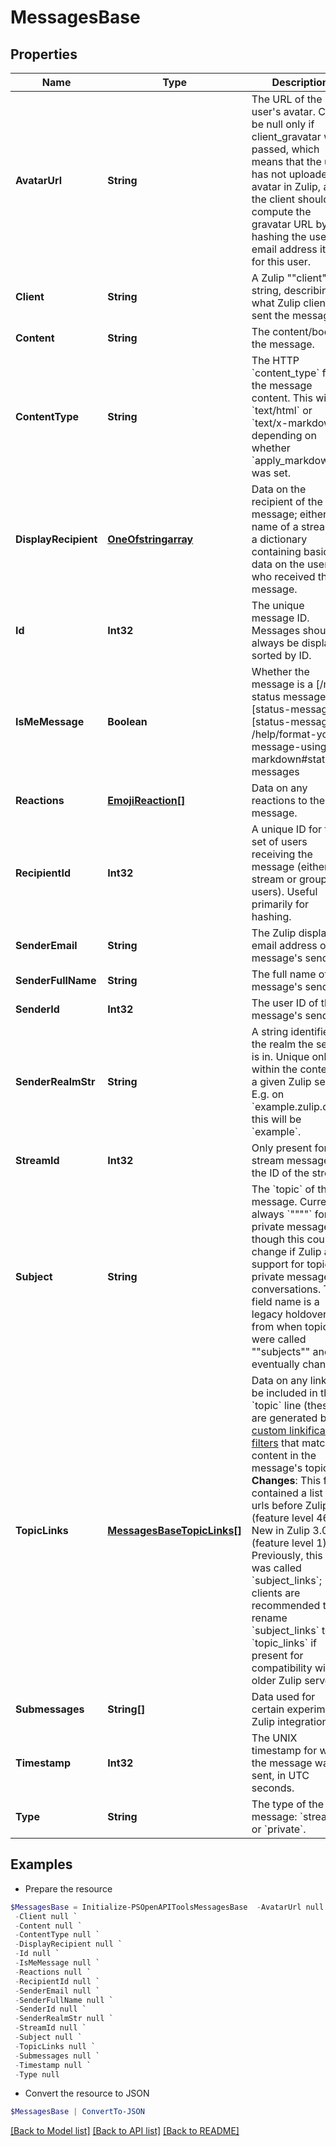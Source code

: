 # MessagesBase
## Properties

Name | Type | Description | Notes
------------ | ------------- | ------------- | -------------
**AvatarUrl** | **String** | The URL of the user&#39;s avatar.  Can be null only if client_gravatar was passed, which means that the user has not uploaded an avatar in Zulip, and the client should compute the gravatar URL by hashing the user&#39;s email address itself for this user.  | [optional] 
**Client** | **String** | A Zulip &quot;&quot;client&quot;&quot; string, describing what Zulip client sent the message.  | [optional] 
**Content** | **String** | The content/body of the message.  | [optional] 
**ContentType** | **String** | The HTTP &#x60;content_type&#x60; for the message content.  This will be &#x60;text/html&#x60; or &#x60;text/x-markdown&#x60;, depending on whether &#x60;apply_markdown&#x60; was set.  | [optional] 
**DisplayRecipient** | [**OneOfstringarray**](OneOfstringarray.md) | Data on the recipient of the message; either the name of a stream or a dictionary containing basic data on the users who received the message.  | [optional] 
**Id** | **Int32** | The unique message ID.  Messages should always be displayed sorted by ID.  | [optional] 
**IsMeMessage** | **Boolean** | Whether the message is a [/me status message][status-messages]  [status-messages]: /help/format-your-message-using-markdown#status-messages  | [optional] 
**Reactions** | [**EmojiReaction[]**](EmojiReaction.md) | Data on any reactions to the message.  | [optional] 
**RecipientId** | **Int32** | A unique ID for the set of users receiving the message (either a stream or group of users).  Useful primarily for hashing.  | [optional] 
**SenderEmail** | **String** | The Zulip display email address of the message&#39;s sender.  | [optional] 
**SenderFullName** | **String** | The full name of the message&#39;s sender.  | [optional] 
**SenderId** | **Int32** | The user ID of the message&#39;s sender.  | [optional] 
**SenderRealmStr** | **String** | A string identifier for the realm the sender is in.  Unique only within the context of a given Zulip server.  E.g. on &#x60;example.zulip.com&#x60;, this will be &#x60;example&#x60;.  | [optional] 
**StreamId** | **Int32** | Only present for stream messages; the ID of the stream.  | [optional] 
**Subject** | **String** | The &#x60;topic&#x60; of the message.  Currently always &#x60;&quot;&quot;&quot;&quot;&#x60; for private messages, though this could change if Zulip adds support for topics in private message conversations.  The field name is a legacy holdover from when topics were called &quot;&quot;subjects&quot;&quot; and will eventually change.  | [optional] 
**TopicLinks** | [**MessagesBaseTopicLinks[]**](MessagesBaseTopicLinks.md) | Data on any links to be included in the &#x60;topic&#x60; line (these are generated by [custom linkification filters](/help/add-a-custom-linkifier) that match content in the message&#39;s topic.)  **Changes**: This field contained a list of urls before   Zulip 4.0 (feature level 46).  New in Zulip 3.0 (feature level 1): Previously, this field was called &#x60;subject_links&#x60;; clients are recommended to rename &#x60;subject_links&#x60; to &#x60;topic_links&#x60; if present for compatibility with older Zulip servers.  | [optional] 
**Submessages** | **String[]** | Data used for certain experimental Zulip integrations.  | [optional] 
**Timestamp** | **Int32** | The UNIX timestamp for when the message was sent, in UTC seconds.  | [optional] 
**Type** | **String** | The type of the message: &#x60;stream&#x60; or &#x60;private&#x60;.  | [optional] 

## Examples

- Prepare the resource
```powershell
$MessagesBase = Initialize-PSOpenAPIToolsMessagesBase  -AvatarUrl null `
 -Client null `
 -Content null `
 -ContentType null `
 -DisplayRecipient null `
 -Id null `
 -IsMeMessage null `
 -Reactions null `
 -RecipientId null `
 -SenderEmail null `
 -SenderFullName null `
 -SenderId null `
 -SenderRealmStr null `
 -StreamId null `
 -Subject null `
 -TopicLinks null `
 -Submessages null `
 -Timestamp null `
 -Type null
```

- Convert the resource to JSON
```powershell
$MessagesBase | ConvertTo-JSON
```

[[Back to Model list]](../README.md#documentation-for-models) [[Back to API list]](../README.md#documentation-for-api-endpoints) [[Back to README]](../README.md)

